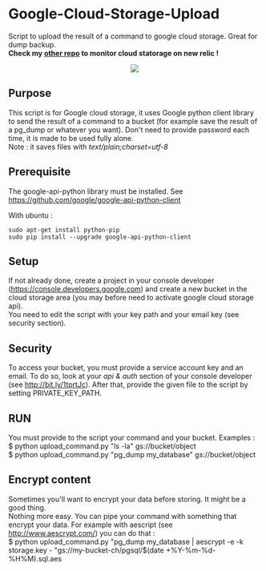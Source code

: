 Google-Cloud-Storage-Upload
===========================

Script to upload the result of a command to google cloud storage. Great for dump backup.  
**Check my [other repo](https://github.com/nkcr/Google-Cloud-Storage-Metric) to monitor cloud statorage on new relic !**
<p align="center"><img src="http://s27.postimg.org/p8rtjh2db/Untitled_1.png"></p>

Purpose
--------

This script is for Google cloud storage, it uses Google python client library to send the result of a command to a bucket (for example save the result of a pg_dump or whatever you want). Don't need to provide password each time, it is made to be used fully alone.<br>
Note : it saves files with *text/plain;charset=utf-8*


Prerequisite
--------
The google-api-python library must be installed. See https://github.com/google/google-api-python-client

With ubuntu :

    sudo apt-get install python-pip
    sudo pip install --upgrade google-api-python-client

Setup
--------
If not already done, create a project in your console developer (https://console.developers.google.com) and create a new bucket in the cloud storage area (you may before need to activate google cloud storage api).<br>
You need to edit the script with your key path and your email key (see security section). <br>

Security
--------
To access your bucket, you must provide a service account key and an email. To do so, look at your *api & auth* section of your console developer (see http://bit.ly/1tprtJc). After that, provide the given file to the script by setting PRIVATE_KEY_PATH.

RUN
--------
You must provide to the script your command and your bucket. Examples : <br>
$ python upload_command.py "ls -la" gs://bucket/object <br>
$ python upload_command.py "pg_dump my_database" gs://bucket/object

Encrypt content
--------
Sometimes you'll want to encrypt your data before storing. It might be a good thing. <br>
Nothing more easy. You can pipe your command with something that encrypt your data. For example with aescript (see http://www.aescrypt.com/) you can do that : <br>
$ python upload_command.py "pg_dump my_database | aescrypt -e -k storage.key - "gs://my-bucket-ch/pgsql/$(date +\%Y-\%m-\%d-\%H\%M).sql.aes

